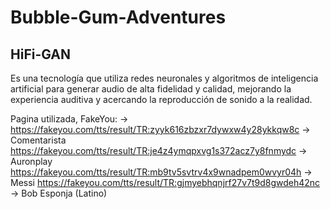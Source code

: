 # Bubble-Gum-Adventures

## HiFi-GAN
Es una tecnología que utiliza redes neuronales y algoritmos de inteligencia artificial para generar audio de alta fidelidad y calidad, mejorando la experiencia auditiva y acercando la reproducción de sonido a la realidad.

Pagina utilizada, FakeYou: -> https://fakeyou.com/tts/result/TR:zyyk616zbzxr7dywxw4y28ykkqw8c -> Comentarista
                              https://fakeyou.com/tts/result/TR:je4z4ymqpxvg1s372acz7y8fnmydc -> Auronplay
                              https://fakeyou.com/tts/result/TR:mb9tv5svtrv4x9wnadpem0wvyr04h -> Messi
                              https://fakeyou.com/tts/result/TR:gjmyebhqnjrf27v7t9d8gwdeh42nc -> Bob Esponja (Latino)
